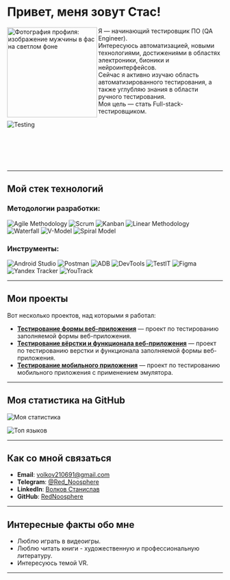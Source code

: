 # Привет, меня зовут Стас! 

<img src="https://sun9-6.userapi.com/impg/3yLUC4tAZOjGoC9Spt5ZxwGpznzZ1hCjCCAEAw/wxKUsOGyzuE.jpg?size=1531x2160&quality=95&sign=95f737af3c0724b48a9cc15f5f07ede8&type=album" alt="Фотография профиля: изображение мужчины в фас на светлом фоне" width="210" align="left" />

Я — начинающий тестировщик ПО (QA Engineer).  
Интересуюсь автоматизацией, новыми технологиями, достижениями в областях электроники, бионики и нейроинтерфейсов.   
Сейчас я активно изучаю область автоматизированного тестирования, а также углубляю знания в области ручного тестирования.  
Моя цель — стать Full-stack-тестировщиком.

![Testing](https://img.shields.io/badge/Testing-0052CC?style=for-the-badge&logo=testing-library&logoColor=white)
<br><br>
<br><br>
<br><br>

---

## Мой стек технологий

### Методологии разработки:
![Agile Methodology](https://img.shields.io/badge/Agile_Methodology-6DB33F?style=for-the-badge&logo=agile&logoColor=white)
![Scrum](https://img.shields.io/badge/Scrum-6DB33F?style=for-the-badge&logo=scrumalliance&logoColor=white)
![Kanban](https://img.shields.io/badge/Kanban-2584FF?style=for-the-badge&logo=kanban&logoColor=white)
![Linear Methodology](https://img.shields.io/badge/Linear_Methodology-0052CC?style=for-the-badge&logo=line&logoColor=white)
![Waterfall](https://img.shields.io/badge/Waterfall-0052CC?style=for-the-badge&logo=water&logoColor=white)
![V-Model](https://img.shields.io/badge/V--Model-0052CC?style=for-the-badge&logo=verizon&logoColor=white)
![Spiral Model](https://img.shields.io/badge/Spiral_Model-FF6F61?style=for-the-badge&logo=circle&logoColor=white)

### Инструменты:
![Android Studio](https://img.shields.io/badge/Android_Studio-3DDC84?style=for-the-badge&logo=android-studio&logoColor=white)
![Postman](https://img.shields.io/badge/Postman-FF6C37?style=for-the-badge&logo=postman&logoColor=white)
![ADB](https://img.shields.io/badge/ADB-3DDC84?style=for-the-badge&logo=android&logoColor=white)
![DevTools](https://img.shields.io/badge/DevTools-4285F4?style=for-the-badge&logo=google-chrome&logoColor=white)
![TestIT](https://img.shields.io/badge/TestIT-0078D7?style=for-the-badge&logo=testin&logoColor=white)
![Figma](https://img.shields.io/badge/Figma-F24E1E?style=for-the-badge&logo=figma&logoColor=white)
![Yandex Tracker](https://img.shields.io/badge/Yandex_Tracker-FF0000?style=for-the-badge&logo=yandex&logoColor=white)
![YouTrack](https://img.shields.io/badge/YouTrack-000000?style=for-the-badge&logo=youtrack&logoColor=white)

---

## Мои проекты

Вот несколько проектов, над которыми я работал:

- **[Тестирование формы веб-приложения](https://github.com/RedNoosphere/Test-cases/blob/main/README.md)** — проект по тестированию заполняемой формы веб-приложения.
- **[Тестирование вёрстки и функционала веб-приложения](https://github.com/RedNoosphere/Check-list-for-layout-and-function/blob/main/Readme.md)** — проект по тестированию верстки и функционала заполняемой формы веб-приложения.
- **[Тестирование мобильного приложения](https://github.com/RedNoosphere/Mobile-app-testing/edit/main/ReadMe.md)** — проект по тестированию мобильного приложения с применением эмулятора.

---

## Моя статистика на GitHub

![Моя статистика](https://github-readme-stats.vercel.app/api?username=RedNoosphere&show_icons=true&theme=radical)

![Топ языков](https://github-readme-stats.vercel.app/api/top-langs/?username=RedNoosphere&layout=compact&theme=radical)

---

## Как со мной связаться

- **Email**: [volkov210691@gmail.com](mailto:volkov210691@gmail.com)
- **Telegram**: [@Red_Noosphere](https://t.me/Red_Noosphere)
- **LinkedIn**: [Волков Станислав](https://www.linkedin.com/in/станислав-волков-5520a922a)
- **GitHub**: [RedNoosphere](https://github.com/RedNoosphere)

---

## Интересные факты обо мне

- Люблю играть в видеоигры.
- Люблю читать книги - художественную и профессиональную литературу.
- Интересуюсь темой VR.

---
